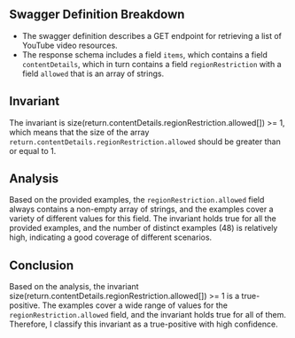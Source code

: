 ## Swagger Definition Breakdown
- The swagger definition describes a GET endpoint for retrieving a list of YouTube video resources.
- The response schema includes a field `items`, which contains a field `contentDetails`, which in turn contains a field `regionRestriction` with a field `allowed` that is an array of strings.

## Invariant
The invariant is size(return.contentDetails.regionRestriction.allowed[]) >= 1, which means that the size of the array `return.contentDetails.regionRestriction.allowed` should be greater than or equal to 1.

## Analysis
Based on the provided examples, the `regionRestriction.allowed` field always contains a non-empty array of strings, and the examples cover a variety of different values for this field. The invariant holds true for all the provided examples, and the number of distinct examples (48) is relatively high, indicating a good coverage of different scenarios.

## Conclusion
Based on the analysis, the invariant size(return.contentDetails.regionRestriction.allowed[]) >= 1 is a true-positive. The examples cover a wide range of values for the `regionRestriction.allowed` field, and the invariant holds true for all of them. Therefore, I classify this invariant as a true-positive with high confidence.
